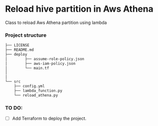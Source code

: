 # Reload hive partition in Aws Athena
Class to reload Aws Athena partition using lambda 

### Project structure 
```txt
├── LICENSE
├── README.md
├── deploy
│        ├── assume-role-policy.json
│        ├── aws-iam-policy.json
│        └── main.tf
│
│       
└── src
    ├── config.yml
    ├── lambda_function.py
    └── reload_athena.py


```


### TO DO:
- [ ] Add Terraform to deploy the project.
